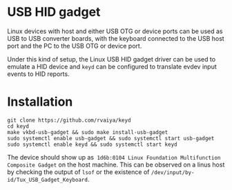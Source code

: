 # USB HID gadget

Linux devices with host and either USB OTG or device ports can be used as USB
to USB converter boards, with the keyboard connected to the USB host port and
the PC to the USB OTG or device port.

Under this kind of setup, the Linux USB HID gadget driver can be used to emulate
a HID device and `keyd` can be configured to translate evdev input events to
HID reports.


# Installation

    git clone https://github.com/rvaiya/keyd
    cd keyd
    make vkbd-usb-gadget && sudo make install-usb-gadget
    sudo systemctl enable usb-gadget && sudo systemctl start usb-gadget
    sudo systemctl enable keyd && sudo systemctl start keyd

The device should show up as` 1d6b:0104 Linux Foundation Multifunction Composite Gadget`
on the host machine. This can be observed on a linus host by checking the output of
`lsof` or the existence of `/dev/input/by-id/Tux_USB_Gadget_Keyboard`.


